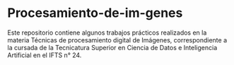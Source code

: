 # Procesamiento-de-im-genes
Este repositorio contiene algunos trabajos prácticos realizados en la materia Técnicas de procesamiento digital de Imágenes, correspondiente a la cursada de la Tecnicatura Superior en Ciencia de Datos e Inteligencia Artificial en el IFTS n° 24.
